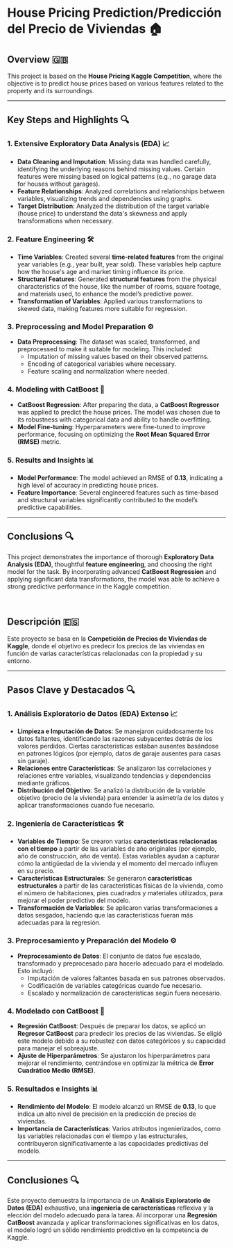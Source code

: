 # House Pricing Prediction/Predicción del Precio de Viviendas 🏠

## Overview 🇬🇧

This project is based on the **House Pricing Kaggle Competition**, where the objective is to predict house prices based on various features related to the property and its surroundings. 

---

## Key Steps and Highlights 🔍

### 1. Extensive Exploratory Data Analysis (EDA) 📈

- **Data Cleaning and Imputation**: Missing data was handled carefully, identifying the underlying reasons behind missing values. Certain features were missing based on logical patterns (e.g., no garage data for houses without garages).
- **Feature Relationships**: Analyzed correlations and relationships between variables, visualizing trends and dependencies using graphs.
- **Target Distribution**: Analyzed the distribution of the target variable (house price) to understand the data's skewness and apply transformations when necessary.

### 2. Feature Engineering 🛠️

- **Time Variables**: Created several **time-related features** from the original year variables (e.g., year built, year sold). These variables help capture how the house's age and market timing influence its price.
- **Structural Features**: Generated **structural features** from the physical characteristics of the house, like the number of rooms, square footage, and materials used, to enhance the model’s predictive power.
- **Transformation of Variables**: Applied various transformations to skewed data, making features more suitable for regression.

### 3. Preprocessing and Model Preparation ⚙️

- **Data Preprocessing**: The dataset was scaled, transformed, and preprocessed to make it suitable for modeling. This included:
  - Imputation of missing values based on their observed patterns.
  - Encoding of categorical variables where necessary.
  - Feature scaling and normalization where needed.

### 4. Modeling with CatBoost 🧠

- **CatBoost Regression**: After preparing the data, a **CatBoost Regressor** was applied to predict the house prices. The model was chosen due to its robustness with categorical data and ability to handle overfitting.
- **Model Fine-tuning**: Hyperparameters were fine-tuned to improve performance, focusing on optimizing the **Root Mean Squared Error (RMSE)** metric.

### 5. Results and Insights 📊

- **Model Performance**: The model achieved an RMSE of **0.13**, indicating a high level of accuracy in predicting house prices.
- **Feature Importance**: Several engineered features such as time-based and structural variables significantly contributed to the model’s predictive capabilities.

---

## Conclusions 🔍

This project demonstrates the importance of thorough **Exploratory Data Analysis (EDA)**, thoughtful **feature engineering**, and choosing the right model for the task. By incorporating advanced **CatBoost Regression** and applying significant data transformations, the model was able to achieve a strong predictive performance in the Kaggle competition.

<br/>

## Descripción 🇪🇸

Este proyecto se basa en la **Competición de Precios de Viviendas de Kaggle**, donde el objetivo es predecir los precios de las viviendas en función de varias características relacionadas con la propiedad y su entorno. 

---

## Pasos Clave y Destacados 🔍

### 1. Análisis Exploratorio de Datos (EDA) Extenso 📈

- **Limpieza e Imputación de Datos**: Se manejaron cuidadosamente los datos faltantes, identificando las razones subyacentes detrás de los valores perdidos. Ciertas características estaban ausentes basándose en patrones lógicos (por ejemplo, datos de garaje ausentes para casas sin garaje).
- **Relaciones entre Características**: Se analizaron las correlaciones y relaciones entre variables, visualizando tendencias y dependencias mediante gráficos.
- **Distribución del Objetivo**: Se analizó la distribución de la variable objetivo (precio de la vivienda) para entender la asimetría de los datos y aplicar transformaciones cuando fue necesario.

### 2. Ingeniería de Características 🛠️

- **Variables de Tiempo**: Se crearon varias **características relacionadas con el tiempo** a partir de las variables de año originales (por ejemplo, año de construcción, año de venta). Estas variables ayudan a capturar cómo la antigüedad de la vivienda y el momento del mercado influyen en su precio.
- **Características Estructurales**: Se generaron **características estructurales** a partir de las características físicas de la vivienda, como el número de habitaciones, pies cuadrados y materiales utilizados, para mejorar el poder predictivo del modelo.
- **Transformación de Variables**: Se aplicaron varias transformaciones a datos sesgados, haciendo que las características fueran más adecuadas para la regresión.

### 3. Preprocesamiento y Preparación del Modelo ⚙️

- **Preprocesamiento de Datos**: El conjunto de datos fue escalado, transformado y preprocesado para hacerlo adecuado para el modelado. Esto incluyó:
  - Imputación de valores faltantes basada en sus patrones observados.
  - Codificación de variables categóricas cuando fue necesario.
  - Escalado y normalización de características según fuera necesario.

### 4. Modelado con CatBoost 🧠

- **Regresión CatBoost**: Después de preparar los datos, se aplicó un **Regresor CatBoost** para predecir los precios de las viviendas. Se eligió este modelo debido a su robustez con datos categóricos y su capacidad para manejar el sobreajuste.
- **Ajuste de Hiperparámetros**: Se ajustaron los hiperparámetros para mejorar el rendimiento, centrándose en optimizar la métrica de **Error Cuadrático Medio (RMSE)**.

### 5. Resultados e Insights 📊

- **Rendimiento del Modelo**: El modelo alcanzó un RMSE de **0.13**, lo que indica un alto nivel de precisión en la predicción de precios de viviendas.
- **Importancia de Características**: Varios atributos ingenierizados, como las variables relacionadas con el tiempo y las estructurales, contribuyeron significativamente a las capacidades predictivas del modelo.

---

## Conclusiones 🔍

Este proyecto demuestra la importancia de un **Análisis Exploratorio de Datos (EDA)** exhaustivo, una **ingeniería de características** reflexiva y la elección del modelo adecuado para la tarea. Al incorporar una **Regresión CatBoost** avanzada y aplicar transformaciones significativas en los datos, el modelo logró un sólido rendimiento predictivo en la competencia de Kaggle.
